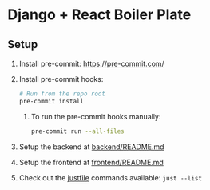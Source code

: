 # Django + React Boiler Plate


## Setup

1. Install pre-commit: <https://pre-commit.com/>
2. Install pre-commit hooks:

   ```bash
   # Run from the repo root
   pre-commit install
   ```

   1. To run the pre-commit hooks manually:

      ```bash
      pre-commit run --all-files
      ```

3. Setup the backend at [backend/README.md](backend/README.md)
4. Setup the frontend at [frontend/README.md](frontend/README.md)
5. Check out the [justfile](https://github.com/casey/just) commands available: `just --list`
